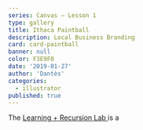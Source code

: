 ```yaml
---
series: Canvas — Lesson 1
type: gallery
title: Ithaca Paintball
description: Local Business Branding
card: card-paintball
banner: null
color: F3E9F0
date: '2019-01-27'
author: 'Dantès'
categories:
  - illustrator
published: true
---
```


<script>

  import Gallery from '$lib/components/Gallery.svelte'

  let images = [
    { url: 'paintball-01', caption: '' },
    { url: 'paintball-02', caption: '' },
    { url: 'paintball-03', caption: '' },
    { url: 'paintball-04', caption: '' },
    { url: 'paintball-05', caption: '' },
    { url: 'paintball-06', caption: '' },
    { url: 'paintball-07', caption: '' },
    { url: 'paintball-08', caption: '' },
    { url: 'paintball-09', caption: '' },
  ]

</script>

The <a href = ''> Learning + Recursion Lab </a> is a


<Gallery images = {images} />
